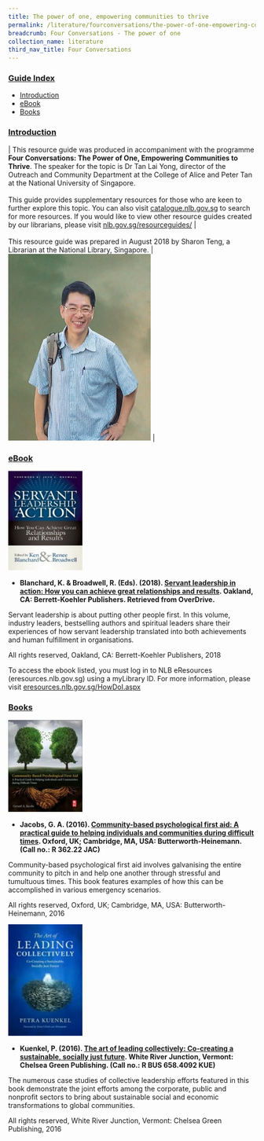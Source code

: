 ```yaml
---
title: The power of one, empowering communities to thrive
permalink: /literature/fourconversations/the-power-of-one-empowering-communities-to-thrive
breadcrumb: Four Conversations - The power of one
collection_name: literature
third_nav_title: Four Conversations
---
```


### <u>Guide Index</u>

* [Introduction](#introduction)
* [eBook​](#ebook)
* [Books​](#books)

### <u>Introduction</u>

| This resource guide was produced in accompaniment with the programme **Four Conversations: The Power of One, Empowering Communities to Thrive**. The speaker for the topic is Dr Tan Lai Yong, director of the Outreach and Community Department at the College of Alice and Peter Tan at the National University of Singapore. <br><br> This guide provides supplementary resources for those who are keen to further explore this topic. You can also visit [catalogue.nlb.gov.sg](http://catalogue.nlb.gov.sg/) to search for more resources. If you would like to view other resource guides created by our librarians, please visit [nlb.gov.sg/resourceguides/](http://www.nlb.gov.sg/resourceguides/) | <br><br> This resource guide was prepared in August 2018 by Sharon Teng, a Librarian at the National Library, Singapore. | ![Dr tan lai yong image](/images/literature/fourconversations/dr-tan-lai-yong.jpg) |

### <u>eBook​</u>

<img src="/images/literature/fourconversations/Servant-leadership-in-action.jpg" style="width: 30%;">

* **Blanchard, K. & Broadwell, R. (Eds). (2018). [Servant leadership in action: How you can achieve great relationships and results](https://nlb.overdrive.com/media/3767176). Oakland, CA: Berrett-Koehler Publishers. Retrieved from OverDrive.**

Servant leadership is about putting other people first. In this volume, industry leaders, bestselling authors and spiritual leaders share their experiences of how servant leadership translated into both achievements and human fulfillment in organisations.

All rights reserved, Oakland, CA: Berrett-Koehler Publishers, 2018

To access the ebook listed, you must log in to NLB eResources (eresources.nlb.gov.sg) using a myLibrary ID. For more information, please visit [eresources.nlb.gov.sg/HowDoI.aspx](eresources.nlb.gov.sg/HowDoI.aspx)

### <u>Books​</u>

<img src="/images/literature/fourconversations/Community-based-psychological-first-aid.jpg" style="width: 30%;">

* **Jacobs, G. A. (2016). [Community-based psychological first aid: A practical guide to helping individuals and communities during difficult times](http://eservice.nlb.gov.sg/item_holding_s.aspx?bid=202901886). Oxford, UK; Cambridge, MA, USA: Butterworth-Heinemann. (Call no.:  R 362.22 JAC)**

Community-based psychological first aid involves galvanising the entire community to pitch in and help one another through stressful and tumultuous times. This book features examples of how this can be accomplished in various emergency scenarios.

All rights reserved, Oxford, UK; Cambridge, MA, USA: Butterworth-Heinemann, 2016

<img src="/images/literature/fourconversations/The-art-of-leading-collectively.jpg" style="width: 30%;">

* **Kuenkel, P. (2016). [The art of leading collectively: Co-creating a sustainable, socially just future](http://eservice.nlb.gov.sg/item_holding_s.aspx?bid=202788382). White River Junction, Vermont: Chelsea Green Publishing. (Call no.: R BUS 658.4092 KUE)**

The numerous case studies of collective leadership efforts featured in this book demonstrate the joint efforts among the corporate, public and nonprofit sectors to bring about sustainable social and economic transformations to global communities.

All rights reserved, White River Junction, Vermont: Chelsea Green Publishing, 2016